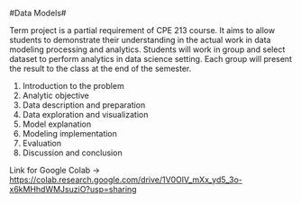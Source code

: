 #Data Models#

Term project is a partial requirement of CPE 213 course. It aims to allow students to
demonstrate their understanding in the actual work in data modeling processing and
analytics. Students will work in group and select dataset to perform analytics in data science
setting. Each group will present the result to the class at the end of the semester.

1. Introduction to the problem
2. Analytic objective
3. Data description and preparation
4. Data exploration and visualization
5. Model explanation
6. Modeling implementation
7. Evaluation
8. Discussion and conclusion

Link for Google Colab -> https://colab.research.google.com/drive/1V0OlV_mXx_yd5_3o-x6kMHhdWMJsuziO?usp=sharing
